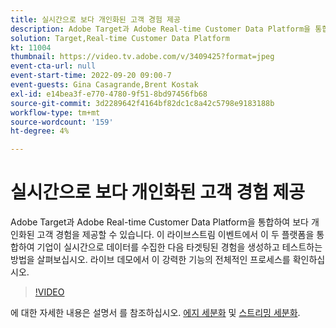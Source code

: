 ```yaml
---
title: 실시간으로 보다 개인화된 고객 경험 제공
description: Adobe Target과 Adobe Real-time Customer Data Platform을 통합하여 보다 개인화된 고객 경험을 제공할 수 있습니다. 이 라이브스트림 이벤트에서 이 두 플랫폼을 통합하여 기업이 실시간으로 데이터를 수집한 다음 타겟팅된 경험을 생성하고 테스트하는 방법을 살펴보십시오. 라이브 데모에서 이 강력한 기능의 전체적인 프로세스를 확인하십시오.
solution: Target,Real-time Customer Data Platform
kt: 11004
thumbnail: https://video.tv.adobe.com/v/3409425?format=jpeg
event-cta-url: null
event-start-time: 2022-09-20 09:00-7
event-guests: Gina Casagrande,Brent Kostak
exl-id: e14bea3f-e770-4780-9f51-8bd97456fb68
source-git-commit: 3d2289642f4164bf82dc1c8a42c5798e9183188b
workflow-type: tm+mt
source-wordcount: '159'
ht-degree: 4%

---
```


# 실시간으로 보다 개인화된 고객 경험 제공

Adobe Target과 Adobe Real-time Customer Data Platform을 통합하여 보다 개인화된 고객 경험을 제공할 수 있습니다. 이 라이브스트림 이벤트에서 이 두 플랫폼을 통합하여 기업이 실시간으로 데이터를 수집한 다음 타겟팅된 경험을 생성하고 테스트하는 방법을 살펴보십시오. 라이브 데모에서 이 강력한 기능의 전체적인 프로세스를 확인하십시오.

>[!VIDEO](https://video.tv.adobe.com/v/3409425/?quality=12&learn=on)

에 대한 자세한 내용은 설명서 를 참조하십시오. [에지 세분화](https://experienceleague.adobe.com/docs/experience-platform/segmentation/ui/edge-segmentation.html?lang=ko) 및 [스트리밍 세분화](https://experienceleague.adobe.com/docs/experience-platform/segmentation/ui/streaming-segmentation.html).
